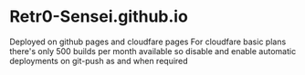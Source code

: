 # Retr0-Sensei.github.io

Deployed on github pages and cloudfare pages
For cloudfare basic plans there's only 500 builds per month available so disable and enable automatic deployments on git-push as and when required 
